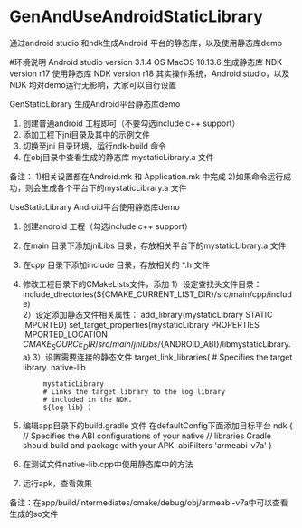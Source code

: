 # GenAndUseAndroidStaticLibrary
通过android studio 和ndk生成Android 平台的静态库，以及使用静态库demo

#环境说明
Android studio version 3.1.4
OS MacOS 10.13.6
生成静态库 NDK version r17
使用静态库 NDK version r18
其实操作系统，Android studio，以及NDK 均对demo运行无影响，大家可以自行设置

GenStaticLibrary  生成Android平台静态库demo
1. 创建普通android 工程即可（不要勾选include c++ support）
2. 添加工程下jni目录及其中的示例文件
3. 切换至jni 目录环境，运行ndk-build 命令
4. 在obj目录中查看生成的静态库 mystaticLibrary.a 文件

备注：
1)相关设置都在Android.mk 和 Application.mk 中完成
2)如果命令运行成功，则会生成各个平台下的mystaticLibrary.a 文件

UseStaticLibrary  Android平台使用静态库demo
1. 创建android 工程（勾选include c++ support）
2. 在main 目录下添加jniLibs 目录，存放相关平台下的mystaticLibrary.a 文件
3. 在cpp 目录下添加include 目录，存放相关的 *.h 文件
4. 修改工程目录下的CMakeLists文件，添加
   1）设定查找头文件目录： include_directories(${CMAKE_CURRENT_LIST_DIR}/src/main/cpp/include)  
   2）设定添加静态文件相关属性：
     add_library(mystaticLibrary STATIC IMPORTED)
     set_target_properties(mystaticLibrary
     PROPERTIES IMPORTED_LOCATION
     ${CMAKE_SOURCE_DIR}/src/main/jniLibs/${ANDROID_ABI}/libmystaticLibrary.a)
   3）设置需要连接的静态文件
     target_link_libraries( # Specifies the target library.
            native-lib

            mystaticLibrary
            # Links the target library to the log library
            # included in the NDK.
            ${log-lib} )
5. 编辑app目录下的build.gradle 文件
   在defaultConfig下面添加目标平台
   ndk {
        // Specifies the ABI configurations of your native
        // libraries Gradle should build and package with your APK.
        abiFilters 'armeabi-v7a'
    }
6. 在测试文件native-lib.cpp中使用静态库中的方法
7. 运行apk，查看效果

备注：在app/build/intermediates/cmake/debug/obj/armeabi-v7a中可以查看生成的so文件